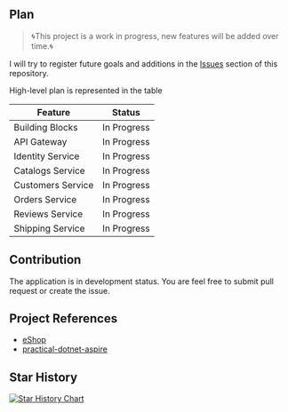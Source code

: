 ## Plan

> 🌀This project is a work in progress, new features will be added over time.🌀

I will try to register future goals and additions in the [Issues](https://github.com/danganhphu?tab=repositories/issues)
section of this repository.

High-level plan is represented in the table

| Feature           | Status      |
|-------------------|-------------|
| Building Blocks   | In Progress |
| API Gateway       | In Progress |
| Identity Service  | In Progress |
| Catalogs Service  | In Progress |
| Customers Service | In Progress |
| Orders Service    | In Progress |
| Reviews Service   | In Progress |
| Shipping Service  | In Progress |

## Contribution

The application is in development status. You are feel free to submit pull request or create the issue.

## Project References

- [eShop](https://github.com/dotnet/eShop)
- [practical-dotnet-aspire](https://github.com/thangchung/practical-dotnet-aspire)

## Star History

[![Star History Chart](https://api.star-history.com/svg?repos=danganhphu/airline-suite-server&type=Date)](https://star-history.com/#danganhphu/airline-suite-server&Date)